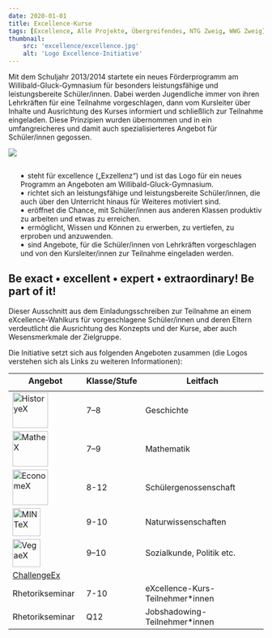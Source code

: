 ```yaml
---
date: 2020-01-01
title: Excellence-Kurse
tags: [Excellence, Alle Projekte, Übergreifendes, NTG Zweig, WWG Zweig]
thumbnail: 
    src: 'excellence/excellence.jpg'
    alt: 'Logo Excellence-Initiative' 
---
```


Mit dem Schuljahr 2013/2014 startete ein neues Förderprogramm am
Willibald-Gluck-Gymnasium für besonders leistungsfähige und
leistungsbereite Schüler/innen. Dabei werden Jugendliche immer von
ihren Lehrkräften für eine Teilnahme vorgeschlagen, dann vom
Kursleiter über Inhalte und Ausrichtung des Kurses informiert und
schließlich zur Teilnahme eingeladen. Diese Prinzipien wurden
übernommen und in ein umfangreicheres und damit auch
spezialisierteres Angebot für Schüler/innen gegossen.

<img src = "/images/excellence/excellence.jpg">

<ul class="exliste" style="list-style-position: inside;
list-style-image: url(/images/exlist_klein.jpg); position: relative; padding-top:15px;">
    <li>
        steht für excellence („Exzellenz“) und ist das Logo für ein neues
        Programm an Angeboten am Willibald-Gluck-Gymnasium.
    </li>
    <li>
        richtet sich an leistungsfähige und leistungsbereite Schüler/innen,
        die auch über den Unterricht hinaus für Weiteres motiviert sind.
    </li>
    <li>
        eröffnet die Chance, mit Schüler/innen aus anderen Klassen produktiv
        zu arbeiten und etwas zu erreichen.
    </li>
    <li>
        ermöglicht, Wissen und Können zu erwerben, zu vertiefen, zu
        erproben und anzuwenden.
    </li>
    <li>
        sind Angebote, für die Schüler/innen von Lehrkräften vorgeschlagen und
        von den Kursleiter/innen zur Teilnahme eingeladen werden.
    </li>
</ul>

## Be exact • excellent • expert • extraordinary! Be part of it!

Dieser Ausschnitt aus dem Einladungsschreiben zur Teilnahme an
einem eXcellence-Wahlkurs für vorgeschlagene Schüler/innen und
deren Eltern verdeutlicht die Ausrichtung des Konzepts und der
Kurse, aber auch Wesensmerkmale der Zielgruppe.

Die Initiative setzt sich aus folgenden Angeboten zusammen (die
Logos verstehen sich als Links zu weiteren Informationen):

<table style="margin-top:15px; margin-bottom:15px">
    <thead>
        <tr>
            <th style="padding-bottom:10px;"> Angebot </th>
            <th style="padding-bottom:10px;"> Klasse/Stufe </th>
            <th style="padding-bottom:10px;"> Leitfach </th>
        </tr>
    </thead>
    <tbody>
        <tr>
            <td><a href="/excellence/historyex"><img src="/images/excellence/historyex_nav.gif" alt="HistoryeX" width="70" /></a></td>
            <td>7–8</td>
            <td>Geschichte</td>
        </tr>
        <tr>
            <td><a href="/excellence/mathex"><img src="/images/excellence/mathex_nav.gif" alt="MatheX" width="70" /></a></td>
            <td>7–9</td>
            <td>Mathematik</td>
        </tr>
        <tr>
            <td><a href="/excellence/economex"><img src="/images/excellence/economex_nav.gif" alt="EconomeX" width="70" /></a></td>
            <td>8-12</td>
            <td>Schülergenossenschaft</td>
        </tr>
        <tr>
            <td><a href="/excellence/mintex"><img src="/images/excellence/mintex_nav.gif" alt="MINTeX" width="55" /></a></td>
            <td>9-10</td>
            <td>Naturwissenschaften</td>
        </tr>
        <tr>
            <td><a href="/excellence/vega"><img src="/images/excellence/vegaex_nav.gif" alt="VegaeX" width="55" /></a></td>
            <td>9–10</td>
            <td>Sozialkunde, Politik etc.</td>
        </tr>
        <tr>
            <td><a href="/excellence/challengeex">ChallengeEx</a></td>
        </tr>
        <tr>
            <td style="padding-right:15px">Rhetorikseminar</td>
            <td>7-10</td>
            <td>eXcellence-Kurs-Teilnehmer*innen</td>
        </tr>
        <tr>
            <td style="padding-right:15px">Rhetorikseminar</td>
            <td>Q12</td>
            <td>Jobshadowing-Teilnehmer*innen</td>
        </tr>
    </tbody>
</table>